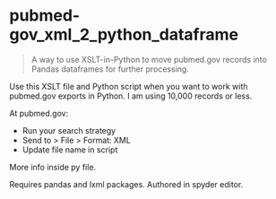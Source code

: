 # pubmed-gov_xml_2_python_dataframe

> A way to use XSLT-in-Python to move pubmed.gov records into Pandas dataframes for further processing.

Use this XSLT file and Python script when you want to work with pubmed.gov exports in Python. I am using 10,000 records or less.

At pubmed.gov: 

- Run your search strategy
- Send to > File > Format: XML
- Update file name in script

More info inside py file.

Requires pandas and lxml packages. Authored in spyder editor.
